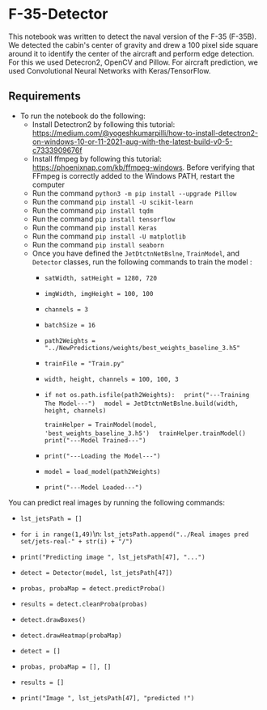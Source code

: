 # F-35-Detector
This notebook was written to detect the naval version of the F-35 (F-35B). We detected the cabin's center of gravity and drew a 100 pixel side square around it to identify the center of the aircraft and perform edge detection. For this we used Detecron2, OpenCV and Pillow. For aircraft prediction, we used Convolutional Neural Networks with Keras/TensorFlow.
## Requirements
- To run the notebook do the following:
  - Install Detectron2 by following this tutorial: https://medium.com/@yogeshkumarpilli/how-to-install-detectron2-on-windows-10-or-11-2021-aug-with-the-latest-build-v0-5-c7333909676f
  - Install ffmpeg by following this tutorial: https://phoenixnap.com/kb/ffmpeg-windows. Before verifying that FFmpeg is correctly added to the Windows PATH, restart the computer
  - Run the command ```python3 -m pip install --upgrade Pillow```
  - Run the command ```pip install -U scikit-learn```
  - Run the command ```pip install tqdm```
  - Run the command ```pip install tensorflow```
  - Run the command ```pip install Keras```
  - Run the command ```pip install -U matplotlib```
  - Run the command ```pip install seaborn```
  - Once you have defined the ```JetDtctnNetBslne```, ```TrainModel```, and ```Detector``` classes, run the following commands to train the model  :
    - ```satWidth, satHeight = 1280, 720```
    - ```imgWidth, imgHeight = 100, 100```
    - ```channels = 3```
    - ```batchSize = 16```
    
    - ```path2Weights = "../NewPredictions/weights/best_weights_baseline_3.h5"```
    - ```trainFile = "Train.py"```
    - ```width, height, channels = 100, 100, 3```
    
    - ```if not os.path.isfile(path2Weights):  ```
        ```print("---Training The Model---")  ```
        ```model = JetDtctnNetBslne.build(width, height, channels)  ```
        
        ```trainHelper = TrainModel(model, 'best_weights_baseline_3.h5')  ```
        ```trainHelper.trainModel()  ```
        ```print("---Model Trained---")```
        
    - ```print("---Loading the Model---")```
    - ```model = load_model(path2Weights)```
    - ```print("---Model Loaded---")```

You can predict real images by running the following commands:
  - ```lst_jetsPath = []```
  - ```for i in range(1,49)```\n:
      ```lst_jetsPath.append("../Real images pred set/jets-real-" + str(i) + "/")```
      
  - ```print("Predicting image ", lst_jetsPath[47], "...")```
  - ```detect = Detector(model, lst_jetsPath[47])```
  - ```probas, probaMap = detect.predictProba()```
  - ```results = detect.cleanProba(probas)```
  - ```detect.drawBoxes()```
  - ```detect.drawHeatmap(probaMap)```
  - ```detect = []```
  - ```probas, probaMap = [], []```
  - ```results = []```
  - ```print("Image ", lst_jetsPath[47], "predicted !")```

